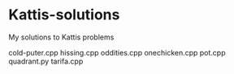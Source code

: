 # Kattis-solutions
My solutions to Kattis problems

cold-puter.cpp
hissing.cpp
oddities.cpp
onechicken.cpp
pot.cpp
quadrant.py
tarifa.cpp